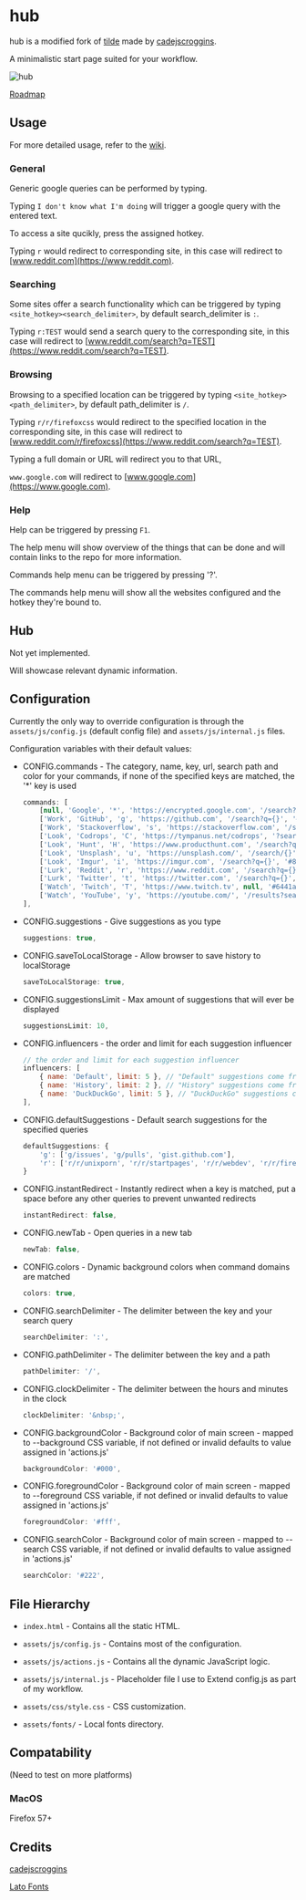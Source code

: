# hub

hub is a modified fork of [tilde](https://github.com/cadejscroggins/tilde) made by [cadejscroggins](https://github.com/cadejscroggins).

A minimalistic start page suited for your workflow.

![hub](https://i.imgur.com/WMtcH8F.gif)

[Roadmap](https://github.com/VKhitrin/hub/wiki/Roadmap)

## Usage

For more detailed usage, refer to the [wiki](https://github.com/VKhitrin/hub/wiki/Detailed-Usage). 

### General

Generic google queries can be performed by typing.

Typing `I don't know what I'm doing` will trigger a google query with the entered text.

To access a site qucikly, press the assigned hotkey.

Typing `r` would redirect to corresponding site, in this case will redirect to [www.reddit.com](https://www.reddit.com).

### Searching

Some sites offer a search functionality which can be triggered by typing `<site_hotkey><search_delimiter>`, by default search_delimiter is `:`.

Typing `r:TEST` would send a search query to the corresponding site, in this case will redirect to [www.reddit.com/search?q=TEST](https://www.reddit.com/search?q=TEST).

### Browsing

Browsing to a specified location can be triggered by typing `<site_hotkey><path_delimiter>`, by default path_delimiter is `/`.

Typing `r/r/firefoxcss` would redirect to the specified location in the corresponding site, in this case will redirect to [www.reddit.com/r/firefoxcss](https://www.reddit.com/search?q=TEST).

Typing a full domain or URL will redirect you to that URL,

`www.google.com` will redirect to [www.google.com](https://www.google.com).

### Help

Help can be triggered by pressing `F1`.

The help menu will show overview of the things that can be done and will contain links to the repo for more information.

Commands help menu can be triggered by pressing '?'.

The commands help menu will show all the websites configured and the hotkey they're bound to.

## Hub

Not yet implemented.

Will showcase relevant dynamic information.

## Configuration

Currently the only way to override configuration is through the `assets/js/config.js` (default config file) and `assets/js/internal.js` files.

Configuration variables with their default values:
- CONFIG.commands -  The category, name, key, url, search path and color for your commands, if none of the specified keys are matched, the '*' key is used
    ```javascript
    commands: [
        [null, 'Google', '*', 'https://encrypted.google.com', '/search?q={}', '#111'],
        ['Work', 'GitHub', 'g', 'https://github.com', '/search?q={}', '#333'],
        ['Work', 'Stackoverflow', 's', 'https://stackoverflow.com', '/search?q={}', '#f48024'],
        ['Look', 'Codrops', 'C', 'https://tympanus.net/codrops', '?search-type=posts&s={}', '#0099cc'],
        ['Look', 'Hunt', 'H', 'https://www.producthunt.com', '/search?q={}', '#da552f'],
        ['Look', 'Unsplash', 'u', 'https://unsplash.com/', '/search/{}', '#000'],
        ['Look', 'Imgur', 'i', 'https://imgur.com', '/search?q={}', '#85bf25'],
        ['Lurk', 'Reddit', 'r', 'https://www.reddit.com', '/search?q={}', '#5f99cf'],
        ['Lurk', 'Twitter', 't', 'https://twitter.com', '/search?q={}', '#1da1f2'],
        ['Watch', 'Twitch', 'T', 'https://www.twitch.tv', null, '#6441a5'],
        ['Watch', 'YouTube', 'y', 'https://youtube.com/', '/results?search_query={}', '#cd201f'],
    ],
    ```
    
* CONFIG.suggestions - Give suggestions as you type
    ```javascript
    suggestions: true,
    ```
* CONFIG.saveToLocalStorage - Allow browser to save history to localStorage
    ```javascript
    saveToLocalStorage: true,
    ```
    
* CONFIG.suggestionsLimit - Max amount of suggestions that will ever be displayed
    ```javascript
    suggestionsLimit: 10,
    ```
    
* CONFIG.influencers - the order and limit for each suggestion influencer
    ``` javascript
    // the order and limit for each suggestion influencer
    influencers: [
        { name: 'Default', limit: 5 }, // "Default" suggestions come from CONFIG.defaultSuggestions
        { name: 'History', limit: 2 }, // "History" suggestions come from your previously entered queries
        { name: 'DuckDuckGo', limit: 5 }, // "DuckDuckGo" suggestions come from the duck duck go search api
    ],
    ```
    
* CONFIG.defaultSuggestions - Default search suggestions for the specified queries
    ``` javascript
    defaultSuggestions: {
        'g': ['g/issues', 'g/pulls', 'gist.github.com'],
        'r': ['r/r/unixporn', 'r/r/startpages', 'r/r/webdev', 'r/r/firefoxcss'],
  }
    ```
* CONFIG.instantRedirect - Instantly redirect when a key is matched, put a space before any other queries to prevent unwanted redirects
    ```javascript
    instantRedirect: false,
    ```
    
* CONFIG.newTab - Open queries in a new tab
    ```javascript
    newTab: false,
    ```
    
* CONFIG.colors - Dynamic background colors when command domains are matched
    ```javascript
    colors: true,
    ```
    
* CONFIG.searchDelimiter - The delimiter between the key and your search query
    ```javascript
    searchDelimiter: ':',
    ```
* CONFIG.pathDelimiter - The delimiter between the key and a path
    ```javascript
    pathDelimiter: '/',
    ```
* CONFIG.clockDelimiter - The delimiter between the hours and minutes in the clock
    ```javascript
    clockDelimiter: '&nbsp;',
    ```

* CONFIG.backgroundColor - Background color of main screen - mapped to --background CSS variable, if not defined or invalid defaults to value assigned in 'actions.js'
    ```javascript
    backgroundColor: '#000',
    ```

* CONFIG.foregroundColor - Background color of main screen - mapped to --foreground CSS variable, if not defined or invalid defaults to value assigned in 'actions.js'
    ```javascript
    foregroundColor: '#fff',
    ```

* CONFIG.searchColor - Background color of main screen - mapped to --search CSS variable, if not defined or invalid defaults to value assigned in 'actions.js'
    ```javascript
    searchColor: '#222',
    ```

## File Hierarchy

* `index.html` - Contains all the static HTML.

* `assets/js/config.js` - Contains most of the configuration.

* `assets/js/actions.js` - Contains all the dynamic JavaScript logic.

* `assets/js/internal.js` - Placeholder file I use to Extend config.js as part of my workflow.

* `assets/css/style.css` - CSS customization.

* `assets/fonts/` - Local fonts directory.

## Compatability

(Need to test on more platforms)

### MacOS

Firefox 57+

## Credits

[cadejscroggins](https://github.com/cadejscroggins)

[Lato Fonts](http://www.latofonts.com/)